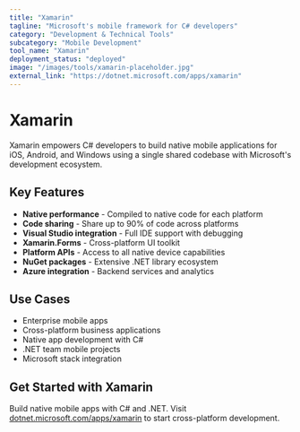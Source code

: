 ```yaml
---
title: "Xamarin"
tagline: "Microsoft's mobile framework for C# developers"
category: "Development & Technical Tools"
subcategory: "Mobile Development"
tool_name: "Xamarin"
deployment_status: "deployed"
image: "/images/tools/xamarin-placeholder.jpg"
external_link: "https://dotnet.microsoft.com/apps/xamarin"
---
```


# Xamarin

Xamarin empowers C# developers to build native mobile applications for iOS, Android, and Windows using a single shared codebase with Microsoft's development ecosystem.

## Key Features

- **Native performance** - Compiled to native code for each platform
- **Code sharing** - Share up to 90% of code across platforms
- **Visual Studio integration** - Full IDE support with debugging
- **Xamarin.Forms** - Cross-platform UI toolkit
- **Platform APIs** - Access to all native device capabilities
- **NuGet packages** - Extensive .NET library ecosystem
- **Azure integration** - Backend services and analytics

## Use Cases

- Enterprise mobile apps
- Cross-platform business applications
- Native app development with C#
- .NET team mobile projects
- Microsoft stack integration

## Get Started with Xamarin

Build native mobile apps with C# and .NET. Visit [dotnet.microsoft.com/apps/xamarin](https://dotnet.microsoft.com/apps/xamarin) to start cross-platform development.